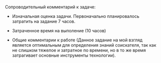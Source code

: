 Сопроводительный комментарий к задаче:

- Изначальная оценка задачи.
    Первоначально планировалось затратить на задание 7 часов.
   
- Затраченное время на выполение (10 часов)

- Общие комментарии к работе (Данное задание на мой взгляд является оптимальным для определения знаний соискателя, так как не слишком тяжелое и затратное по времени, но в то же время затрагивает основные инструменты технологии).
